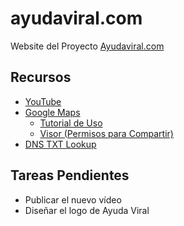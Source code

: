 # ayudaviral.com
Website del Proyecto [Ayudaviral.com](https://ayudaviral.com)

## Recursos

* [YouTube](https://studio.youtube.com/channel/UCpLB8xaPPJuYoWmhEhtf1sA/videos)
* [Google Maps](https://www.google.com/maps/d/)
    * [Tutorial de Uso](https://www.google.com/earth/outreach/learn/visualize-your-data-on-a-custom-map-using-google-my-maps)
    * [Visor (Permisos para Compartir)](https://www.google.com/maps/d/viewer?mid=1zlVQ7-0LT9ukMjhu00NAaiT8oXHxXVcg)
* [DNS TXT Lookup](https://dnslookup.online/txt.html)

## Tareas Pendientes

* Publicar el nuevo vídeo
* Diseñar el logo de Ayuda Viral
